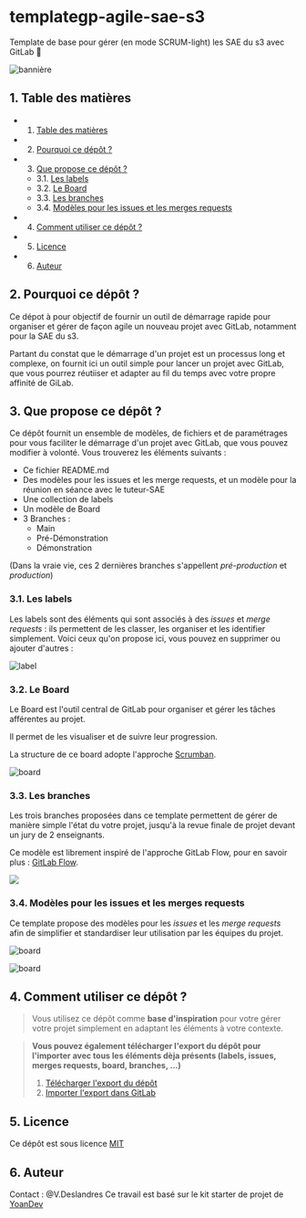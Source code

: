 # templategp-agile-sae-s3

Template de base pour gérer (en mode SCRUM-light) les SAE du s3 avec GitLab 🦊

![bannière](.ressources/ban.png)

##  1. <a name='Tabledesmatires'></a> Table des matières
<!-- vscode-markdown-toc -->
* 1. [ Table des matières](#Tabledesmatires)
* 2. [Pourquoi ce dépôt ?](#Pourquoicedpt)
* 3. [Que propose ce dépôt ?](#Queproposecedpt)
	* 3.1. [Les labels](#Leslabels)
	* 3.2. [Le Board](#LeBoard)
	* 3.3. [Les branches](#Lesbranches)
	* 3.4. [Modèles pour les issues et les merges requests](#Modlespourlesissuesetlesmergesrequests)
* 4. [Comment utiliser ce dépôt ?](#Commentutilisercedpt)
* 5. [Licence](#Licence)
* 6. [Auteur](#Auteur)

<!-- vscode-markdown-toc-config
	numbering=true
	autoSave=true
	/vscode-markdown-toc-config -->
<!-- /vscode-markdown-toc -->

##  2. <a name='Pourquoicedpt'></a>Pourquoi ce dépôt ?

Ce dépot à pour objectif de fournir un outil de démarrage rapide pour organiser et gérer de façon agile un nouveau projet avec GitLab, notamment pour la SAE du s3.

Partant du constat que le démarrage d'un projet est un processus long et complexe, on fournit ici un outil simple pour lancer un projet avec GitLab, que vous pourrez réutiiser et adapter au fil du temps avec votre propre affinité de GiLab.

##  3. <a name='Queproposecedpt'></a>Que propose ce dépôt ?

Ce dépôt fournit un ensemble de modèles, de fichiers et de paramétrages pour vous faciliter le démarrage d'un projet avec GitLab, que vous pouvez modifier à volonté.
Vous trouverez les éléments suivants :

-   Ce fichier README.md
-   Des modèles pour les issues et les merge requests, et un modèle pour la réunion en séance avec le tuteur-SAE 
-   Une collection de labels
-   Un modèle de Board
-   3 Branches :
    -   Main
    -   Pré-Démonstration
    -   Démonstration

(Dans la vraie vie, ces 2 dernières branches s'appellent _pré-production_ et _production_)

###  3.1. <a name='Leslabels'></a>Les labels

Les labels sont des éléments qui sont associés à des _issues_ et _merge requests_ : ils permettent de les classer, les organiser et les identifier simplement. Voici ceux qu'on propose ici, vous pouvez en supprimer ou ajouter d'autres :

![label](.ressources/labels.jpg)

###  3.2. <a name='LeBoard'></a>Le Board

Le Board est l'outil central de GitLab pour organiser et gérer les tâches afférentes au projet.

Il permet de les visualiser et de suivre leur progression.

La structure de ce board adopte l'approche [Scrumban](https://asana.com/fr/resources/scrumban).

![board](.ressources/theBoard.jpg)

###  3.3. <a name='Lesbranches'></a>Les branches

Les trois branches proposées dans ce template permettent de gérer de manière simple l'état du votre projet, jusqu'à la revue finale de projet devant un jury de 2 enseignants.

Ce modèle est librement inspiré de l'approche GitLab Flow, pour en savoir plus : [GitLab Flow](https://www.youtube.com/watch?v=ZJuUz5jWb44).

![](.ressources/branches.jpg)

###  3.4. <a name='Modlespourlesissuesetlesmergesrequests'></a>Modèles pour les issues et les merges requests

Ce template propose des modèles pour les _issues_ et les _merge requests_ afin de simplifier et standardiser leur utilisation par les équipes du projet.

![board](.ressources/issues.jpg)

![board](.ressources/mr.jpg)

##  4. <a name='Commentutilisercedpt'></a>Comment utiliser ce dépôt ?

> Vous utilisez ce dépôt comme **base d'inspiration** pour votre gérer votre projet simplement en adaptant les éléments à votre contexte.

> **Vous pouvez également télécharger l'export du dépôt pour l'importer avec tous les éléments dèja présents (labels, issues, merges requests, board, branches, ...)**
> 1. [Télécharger l'export du dépôt](.ressources/export.tar.gz)
> 2. [Importer l'export dans GitLab](https://docs.gitlab.com/ee/user/project/settings/import_export.html#import-a-project-and-its-data)

##  5. <a name='Licence'></a>Licence

Ce dépôt est sous licence [MIT](LICENSE)

##  6. <a name='Auteur'></a>Auteur
Contact : @V.Deslandres
Ce travail est basé sur le kit starter de projet de [YoanDev](https://yoandev.co)
